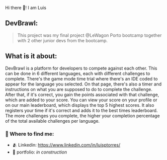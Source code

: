 Hi there 👋! I am Luis

## DevBrawl:
> This project was my final project @LeWagon Porto bootcamp together with 2 other junior devs from the bootcamp.
## What is it about:
<p>
  DevBrawl is a platform for developers to compete against each other. This can be done in 6 different languages, 
  each with different challenges to complete. There's the game mode time trial where there's an IDE coded to appear for the language you selected. 
  On that page, there's also a timer and instructions on what you are supposed to do to complete the challenge. After that, if it's correct, 
  you gain the points associated with that challenge, which are added to your score. You can view your score on your profile or on our main leaderboard,  
  which displays the top 5 highest scores. It also registers your time if it's correct and adds it to the best times leaderboard. 
  The more challenges you complete, the higher your completion percentage of the total available challenges per language.
</p>

### 💬 Where to find me:
- 🫂 Linkedin: https://www.linkedin.com/in/luisptorres/
- 📃 portfolio: *in construction*
